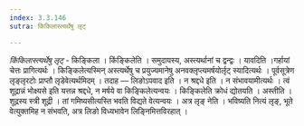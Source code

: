 ```yaml
---
index: 3.3.146
sutra: किंकिलास्त्यर्थेषु लृट्

---
```

_किंकिलास्त्यर्थेषु लृट्_ - किङ्किला । किंङ्किलेति । समुदायस्य, अस्त्यर्थानां च द्वन्द्वः । यावदिति ।गर्हायां चेत्तः प्रागित्यर्थः । किङ्किलेत्यस्मिन् अस्त्यर्थेषु च प्रयुज्यमानेषु अनवक्लृप्त्यमर्षयोर्लृट् स्यादित्यर्थः । पूर्वसूत्रेण लृङ्लृरटोः प्राप्तौ लृडेवेत्यर्थमिदम् । तदाह —  लिङोऽपवाद इति । न श्रद्दधे इति । न संभावयामीत्यर्थः । त्वं शूद्रान्नं भोक्ष्यसे इति यत्तन्न श्रद्दधे, न मर्षये वा किङ्किलेत्यन्वयः । किङ्किलेति क्रोधं द्योतयति । अस्तीति । शूद्रस्य स्त्री शूद्री । तां गमिष्यसीत्यस्ति भवति विद्यते वेत्यन्वयः । अत्र लृङ् नेति । भविष्यति नित्यं लृङ्, भूते वेत्युक्तमिह न संभवति, अत्र लिङो विध्यभावेन लिङ्निमित्तविरहात् । 